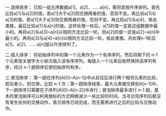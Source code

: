 一.选择排序：
已知一组无序数据a[1]、a[2]、……a[n]，需将其按升序排列。首先比较a[1]与a[2]的值，若a[1]大于a[2]则交换两者的值，否则不变。再比较a[1]与a[3]的值，若a[1]大于a[3]则交换两者的值，否则不变。再比较a[1]与a[4]，依此类推，最后比较a[1]与a[n]的值。这样处理一轮后，a[1]的值一定是这组数据中最小的。再将a[2]与a[3]~a[n]以相同方法比较一轮，则a[2]的值一定是a[2]~a[n]中最小的。再将a[3]与a[4]~a[n]以相同方法比较一轮，依此类推。共处理n-1轮后a[1]、a[2]、……a[n]就以升序排列了。

二.插入排序：
将初始序列中的第一个元素作为一个有序序列，然后将剩下的 n-1 个元素按关键字大小依次插入该有序序列，每插入一个元素后依然保持该序列有序，经过 n-1 趟排序后使初始序列有序。

三.冒泡排序：
第一趟在序列(A[0]~A[n-1])中从前往后进行两个相邻元素的比较，若后者小，则交换，比较 n-1 次；第一趟排序结束，最大元素被交换到A[n-1]中，下一趟排序只需要在子序列(A[0]~A[n-2])中进行；冒泡排序最多进行 n-1 趟。基本的冒泡排序可以利用旗标的方式稍微减少一些比较的时间，当寻访完序列后都沒有发生任何的交换动作，表示排序已经完成，而无需再进行之后的比较与交换动作。


